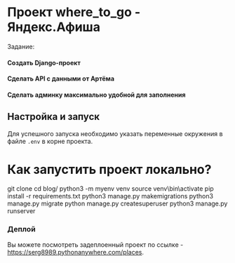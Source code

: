 # Проект where_to_go - Яндекс.Афиша

Задание:
#### Создать Django-проект
#### Сделать API с данными от Артёма
#### Сделать админку максимально удобной для заполнения

## Настройка и запуск

Для успешного запуска необходимо указать переменные окружения в файле `.env` в корне проекта.

# Как запустить проект локально?
git clone <SSH address of this repo>
cd blog/
python3 -m myenv venv
source venv\bin\activate
pip install -r requirements.txt
python3 manage.py makemigrations
python3 manage.py migrate
python manage.py createsuperuser
python3 manage.py runserver

### Деплой
Вы можете посмотреть задеплоенный проект по ссылке - https://serg8989.pythonanywhere.com/places.